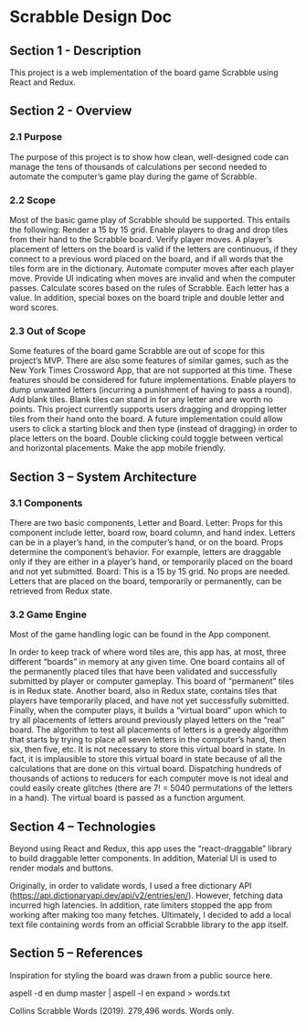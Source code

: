 # Scrabble Design Doc

## Section 1 - Description
 
This project is a web implementation of the board game Scrabble using React and Redux.

## Section 2 - Overview

### 2.1 Purpose
 
The purpose of this project is to show how clean, well-designed code can manage the tens of thousands of calculations per second needed to automate the computer’s game play during the game of Scrabble.

### 2.2 Scope
 
Most of the basic game play of Scrabble should be supported. This entails the following:
Render a 15 by 15 grid.
Enable players to drag and drop tiles from their hand to the Scrabble board.
Verify player moves. A player’s placement of letters on the board is valid if the letters are continuous, if they connect to a previous word placed on the board, and if all words that the tiles form are in the dictionary.
Automate computer moves after each player move.
Provide UI indicating when moves are invalid and when the computer passes.
Calculate scores based on the rules of Scrabble. Each letter has a value. In addition, special boxes on the board triple and double letter and word scores.

### 2.3 Out of Scope
 
Some features of the board game Scrabble are out of scope for this project’s MVP. There are also some features of similar games, such as the New York Times Crossword App, that are not supported at this time. These features should be considered for future implementations.
Enable players to dump unwanted letters (incurring a punishment of having to pass a round).
Add blank tiles. Blank tiles can stand in for any letter and are worth no points.
 This project currently supports users dragging and dropping letter tiles from their hand onto the board. A future implementation could allow users to click a starting block and then type (instead of dragging) in order to place letters on the board. Double clicking could toggle between vertical and horizontal placements.
Make the app mobile friendly.

## Section 3 – System Architecture

### 3.1 Components
 
There are two basic components, Letter and Board.
Letter: Props for this component include letter, board row, board column, and hand index. Letters can be in a player’s hand, in the computer’s hand, or on the board. Props determine the component’s behavior. For example, letters are draggable only if they are either in a player’s hand, or temporarily placed on the board and not yet submitted.
Board: This is a 15 by 15 grid. No props are needed. Letters that are placed on the board, temporarily or permanently, can be retrieved from Redux state.

### 3.2 Game Engine
 
Most of the game handling logic can be found in the App component.

In order to keep track of where word tiles are, this app has, at most, three different “boards” in memory at any given time. One board contains all of the permanently placed tiles that have been validated and successfully submitted by player or computer gameplay. This board of “permanent” tiles is in Redux state. Another board, also in Redux state, contains tiles that players have temporarily placed, and have not yet successfully submitted. Finally, when the computer plays, it builds a “virtual board” upon which to try all placements of letters around previously played letters on the “real” board. The algorithm to test all placements of letters is a greedy algorithm that starts by trying to place all seven letters in the computer’s hand, then six, then five, etc. It is not necessary to store this virtual board in state. In fact, it is implausible to store this virtual board in state because of all the calculations that are done on this virtual board. Dispatching hundreds of thousands of actions to reducers for each computer move is not ideal and could easily create glitches (there are 7! = 5040 permutations of the letters in a hand). The virtual board is passed as a function argument.

## Section 4 – Technologies
 
Beyond using React and Redux, this app uses the “react-draggable” library to build draggable letter components. In addition, Material UI is used to render modals and buttons.

Originally, in order to validate words, I used a free dictionary API (https://api.dictionaryapi.dev/api/v2/entries/en/). However, fetching data incurred high latencies. In addition, rate limiters stopped the app from working after making too many fetches. Ultimately, I decided to add a local text file containing words from an official Scrabble library to the app itself.

## Section 5 – References

Inspiration for styling the board was drawn from a public source here.


aspell -d en dump master | aspell -l en expand > words.txt

Collins Scrabble Words (2019). 279,496 words. Words only.
